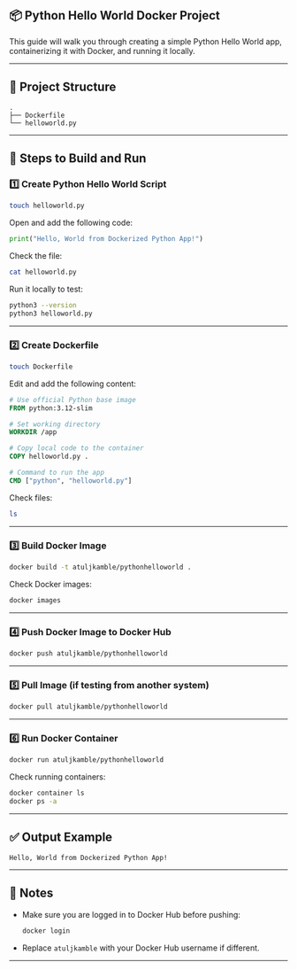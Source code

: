 ## 📦 Python Hello World Docker Project

This guide will walk you through creating a simple Python Hello World app, containerizing it with Docker, and running it locally.

---

## 📁 Project Structure

```
.
├── Dockerfile
└── helloworld.py
```

---

## 📜 Steps to Build and Run

### 1️⃣ Create Python Hello World Script

```bash
touch helloworld.py
```

Open and add the following code:

```python
print("Hello, World from Dockerized Python App!")
```

Check the file:

```bash
cat helloworld.py
```

Run it locally to test:

```bash
python3 --version
python3 helloworld.py
```

---

### 2️⃣ Create Dockerfile

```bash
touch Dockerfile
```

Edit and add the following content:

```Dockerfile
# Use official Python base image
FROM python:3.12-slim

# Set working directory
WORKDIR /app

# Copy local code to the container
COPY helloworld.py .

# Command to run the app
CMD ["python", "helloworld.py"]
```

Check files:

```bash
ls
```

---

### 3️⃣ Build Docker Image

```bash
docker build -t atuljkamble/pythonhelloworld .
```

Check Docker images:

```bash
docker images
```

---

### 4️⃣ Push Docker Image to Docker Hub

```bash
docker push atuljkamble/pythonhelloworld
```

---

### 5️⃣ Pull Image (if testing from another system)

```bash
docker pull atuljkamble/pythonhelloworld
```

---

### 6️⃣ Run Docker Container

```bash
docker run atuljkamble/pythonhelloworld
```

Check running containers:

```bash
docker container ls
docker ps -a
```

---

## ✅ Output Example

```
Hello, World from Dockerized Python App!
```

---

## 📌 Notes

* Make sure you are logged in to Docker Hub before pushing:

  ```bash
  docker login
  ```
* Replace `atuljkamble` with your Docker Hub username if different.

---


